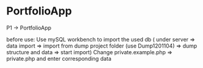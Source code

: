 # PortfolioApp
 P1 -> PortfolioApp

 before use:
 Use mySQL workbench to import the used db ( under server => data import => import from dump project folder (use Dump1201104) => dump structure and data => start import)
 Change private.example.php => private.php and enter corresponding data
